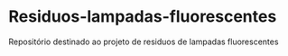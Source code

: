 # Residuos-lampadas-fluorescentes
Repositório destinado ao projeto de residuos de lampadas fluorescentes  
